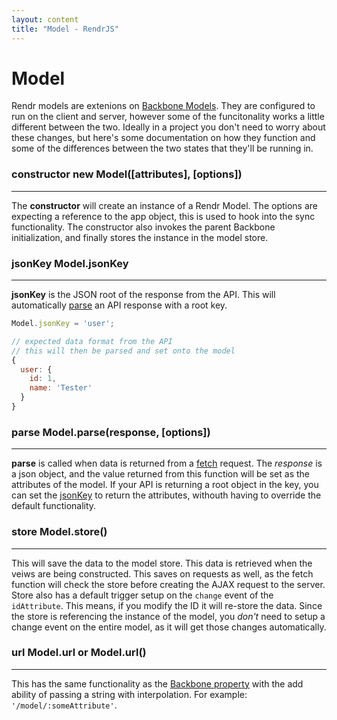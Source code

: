 ```yaml
---
layout: content
title: "Model - RendrJS"
---
```


# Model

Rendr models are extenions on [Backbone Models](http://backbonejs.org#Model).  They are configured to run on the client and server, however some of the funcitonality works a little different between the two.  Ideally in a project you don't need to worry about these changes, but here's some documentation on how they function and some of the differences between the two states that they'll be running in.


### constructor <span>new Model([attributes], [options])</span>
<hr />

The **constructor** will create an instance of a Rendr Model.  The options are expecting a reference to the app object, this is used to hook into the sync functionality.  The constructor also invokes the parent Backbone initialization, and finally stores the instance in the model store.


### jsonKey <span>Model.jsonKey</span>
<hr />

**jsonKey** is the JSON root of the response from the API. This will automatically [parse](#parse) an API response with a root key.

```js
Model.jsonKey = 'user';

// expected data format from the API
// this will then be parsed and set onto the model
{
  user: {
    id: 1,
    name: 'Tester'
  }
}
```


### parse <span>Model.parse(response, [options])</span>
<hr />

**parse** is called when data is returned from a [fetch](http://backbonejs.org#Model-fetch) request.  The *response* is a json object, and the value returned from this function will be set as the attributes of the model.  If your API is returning a root object in the key, you can set the [jsonKey](#jsonkey) to return the attributes, withouth having to override the default functionality.



### store <span>Model.store()</span>
<hr />

This will save the data to the model store.  This data is retrieved when the veiws are being constructed.  This saves on requests as well, as the fetch function will check the store before creating the AJAX request to the server.  Store also has a default trigger setup on the `change` event of the `idAttribute`.  This means, if you modify the ID it will re-store the data.  Since the store is referencing the instance of the model, you *don't* need to setup a change event on the entire model, as it will get those changes automatically.


### url <span>Model.url or Model.url()</span>
<hr />

This has the same functionality as the [Backbone property](http://backbonejs.org#Model-url) with the add ability of passing a string with interpolation. For example: `'/model/:someAttribute'`.

